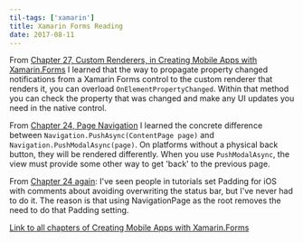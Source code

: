 ```yaml
---
til-tags: ['xamarin']
title: Xamarin Forms Reading
date: 2017-08-11
---
```


From [Chapter 27, Custom Renderers, in Creating Mobile Apps with Xamarin.Forms](https://xamarin.azureedge.net/developer/xamarin-forms-book/XamarinFormsBook-Ch27-Apr2016.pdf) I learned that the way to propagate property changed notifications from a Xamarin Forms control to the custom renderer that renders it, you can overload `OnElementPropertyChanged`. Within that method you can check the property that was changed and make any UI updates you need in the native control. 

From [Chapter 24, Page Navigation](https://developer.xamarin.com/guides/xamarin-forms/creating-mobile-apps-xamarin-forms/) I learned the concrete difference between `Navigation.PushAsync(ContentPage page)` and `Navigation.PushModalAsync(page)`. On platforms without a physical back button, they will be rendered differently. When you use `PushModalAsync`, the view must provide some other way to get 'back' to the previous page. 

From [Chapter 24 again](https://developer.xamarin.com/guides/xamarin-forms/creating-mobile-apps-xamarin-forms/): I've seen people in tutorials set Padding for iOS with comments about avoiding overwriting the status bar, but I've never had to do it. The reason is that using NavigationPage as the root removes the need to do that Padding setting.

[Link to all chapters of Creating Mobile Apps with Xamarin.Forms](https://developer.xamarin.com/guides/xamarin-forms/creating-mobile-apps-xamarin-forms/)